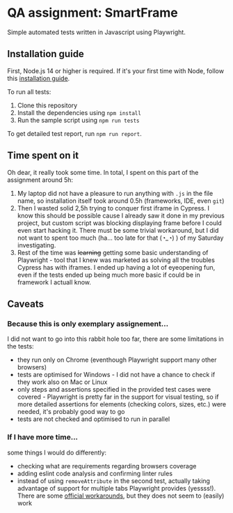 # QA assignment: SmartFrame

Simple automated tests written in Javascript using Playwright.

## Installation guide

First, Node.js 14 or higher is required. If it's your first time with Node, follow this [installation guide](https://docs.npmjs.com/downloading-and-installing-node-js-and-npm).

To run all tests:
1. Clone this repository
2. Install the dependencies using `npm install`
3. Run the sample script using `npm run tests`

To get detailed test report, run `npm run report`. 

## Time spent on it
Oh dear, it really took some time. In total, I spent on this part of the assignment around 5h:
1. My laptop did not have a pleasure to run anything with `.js` in the file name, so installation itself took around 0.5h (frameworks, IDE, even `git`)
2. Then I wasted solid 2,5h trying to conquer first iframe in Cypress. I know this should be possible cause I already saw it done in my previous project, but custom script was blocking displaying frame before I could even start hacking it. There must be some trivial workaround, but I did not want to spent too much (ha... too late for that (◔_◔) ) of my Saturday investigating.
3. Rest of the time was ~~learning~~ getting some basic understanding of Playwright - tool that I knew was marketed as solving all the troubles Cypress has with iframes. I ended up having a lot of eyeopening fun, even if the tests ended up being much more basic if could be in framework I actuall know. 

## Caveats

### Because this is only exemplary assignement...
I did not want to go into this rabbit hole too far, there are some limitations in the tests:
* they run only on Chrome (eventhough Playwright support many other browsers)
* tests are optimised for Windows - I did not have a chance to check if they work also on Mac or Linux
* only steps and assertions specified in the provided test cases were covered - Playwright is pretty far in the support for visual testing, so if more detailed assertions for elements (checking colors, sizes, etc.) were needed, it's probably good way to go
* tests are not checked and optimised to run in parallel

### If I have more time...
some things I would do differently:
* checking what are requirements regarding browsers coverage
* adding eslint code analysis and confirming linter rules
* instead of using `removeAttribute` in the second test, actually taking advantage of support for multiple tabs Playwright provides (yessss!). There are some [official workarounds](https://github.com/microsoft/playwright/issues/2692), but they does not seem to (easily) work